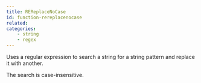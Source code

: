 ```yaml
---
title: REReplaceNoCase
id: function-rereplacenocase
related:
categories:
    - string
    - regex
---
```


Uses a regular expression to search a string for a string pattern and replace it with another.

The search is case-insensitive.